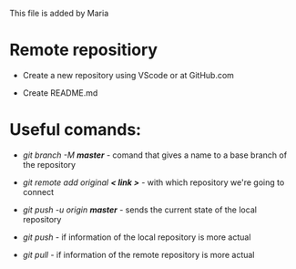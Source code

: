 This file is added by Maria

# **Remote repositiory**

* Create a new repository using VScode or at GitHub.com

* Create README.md 

# **Useful comands:**

* *git branch -M __master__* - comand that gives a name to a base branch of the repository

* *git remote add original __< link >__* - with which repository we're going to connect

* *git push -u origin __master__* - sends the current state of the local repository

* *git push* - if information of the local repository is more actual

* *git pull* - if information of the remote repository is more actual 